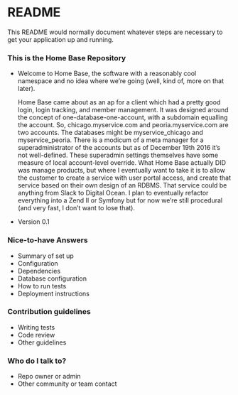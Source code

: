 # README #

This README would normally document whatever steps are necessary to get your application up and running.

### This is the Home Base Repository ###

* Welcome to Home Base, the software with a reasonably cool namespace and no idea where we’re going (well, kind of, more on that later).
  
  Home Base came about as an ap for a client which had a pretty good login, login tracking, and member management.  It was designed around the concept of one-database-one-account, with a subdomain equalling the account.  So, chicago.myservice.com and peoria.myservice.com are two accounts.  The databases might be myservice_chicago and myservice_peoria.  There is a modicum of a meta manager for a superadministrator of the accounts but as of December 19th 2016 it’s not well-defined.  These superadmin settings themselves have some measure of local account-level override.  What Home Base actually DID was manage products, but where I eventually want to take it is to allow the customer to create a service with user portal access, and create that service based on their own design of an RDBMS.  That service could be anything from Slack to Digital Ocean.  I plan to eventually refactor everything into a Zend II or Symfony but for now we’re still procedural (and very fast, I don’t want to lose that).

* Version 0.1

### Nice-to-have Answers ###

* Summary of set up
* Configuration
* Dependencies
* Database configuration
* How to run tests
* Deployment instructions

### Contribution guidelines ###

* Writing tests
* Code review
* Other guidelines

### Who do I talk to? ###

* Repo owner or admin
* Other community or team contact